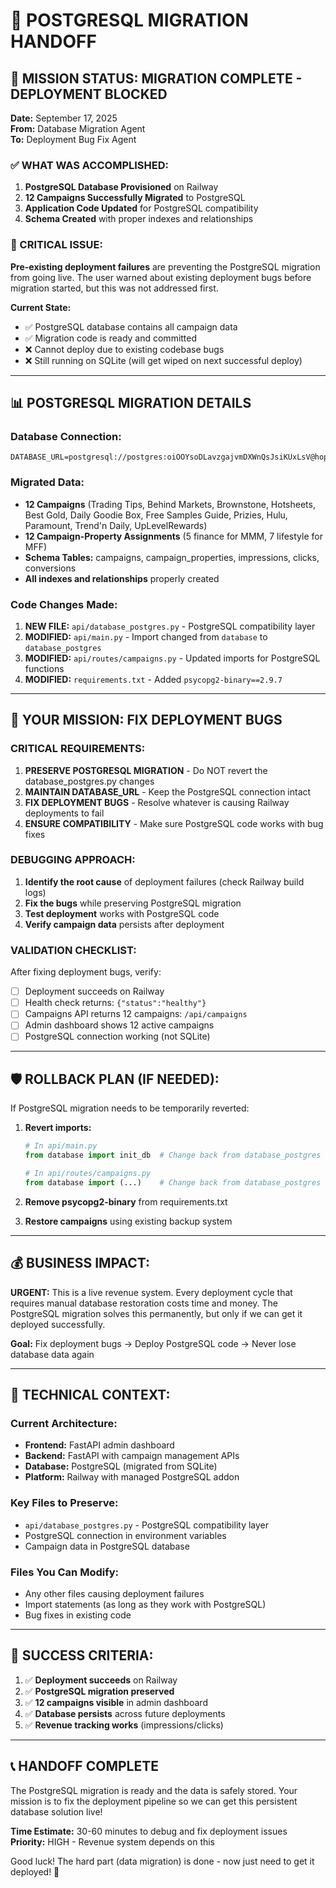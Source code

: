 # 🚀 POSTGRESQL MIGRATION HANDOFF

## 🎯 MISSION STATUS: MIGRATION COMPLETE - DEPLOYMENT BLOCKED

**Date:** September 17, 2025  
**From:** Database Migration Agent  
**To:** Deployment Bug Fix Agent  

### ✅ WHAT WAS ACCOMPLISHED:

1. **PostgreSQL Database Provisioned** on Railway
2. **12 Campaigns Successfully Migrated** to PostgreSQL  
3. **Application Code Updated** for PostgreSQL compatibility
4. **Schema Created** with proper indexes and relationships

### 🚨 CRITICAL ISSUE:

**Pre-existing deployment failures** are preventing the PostgreSQL migration from going live. The user warned about existing deployment bugs before migration started, but this was not addressed first.

**Current State:**
- ✅ PostgreSQL database contains all campaign data
- ✅ Migration code is ready and committed 
- ❌ Cannot deploy due to existing codebase bugs
- ❌ Still running on SQLite (will get wiped on next successful deploy)

---

## 📊 POSTGRESQL MIGRATION DETAILS

### **Database Connection:**
```
DATABASE_URL=postgresql://postgres:oiOOYsoDLavzgajvmDXWnQsJsiKUxLsV@hopper.proxy.rlwy.net:59884/railway
```

### **Migrated Data:**
- **12 Campaigns** (Trading Tips, Behind Markets, Brownstone, Hotsheets, Best Gold, Daily Goodie Box, Free Samples Guide, Prizies, Hulu, Paramount, Trend'n Daily, UpLevelRewards)
- **12 Campaign-Property Assignments** (5 finance for MMM, 7 lifestyle for MFF)
- **Schema Tables:** campaigns, campaign_properties, impressions, clicks, conversions
- **All indexes and relationships** properly created

### **Code Changes Made:**
1. **NEW FILE:** `api/database_postgres.py` - PostgreSQL compatibility layer
2. **MODIFIED:** `api/main.py` - Import changed from `database` to `database_postgres`
3. **MODIFIED:** `api/routes/campaigns.py` - Updated imports for PostgreSQL functions
4. **MODIFIED:** `requirements.txt` - Added `psycopg2-binary==2.9.7`

---

## 🎯 YOUR MISSION: FIX DEPLOYMENT BUGS

### **CRITICAL REQUIREMENTS:**

1. **PRESERVE POSTGRESQL MIGRATION** - Do NOT revert the database_postgres.py changes
2. **MAINTAIN DATABASE_URL** - Keep the PostgreSQL connection intact
3. **FIX DEPLOYMENT BUGS** - Resolve whatever is causing Railway deployments to fail
4. **ENSURE COMPATIBILITY** - Make sure PostgreSQL code works with bug fixes

### **DEBUGGING APPROACH:**

1. **Identify the root cause** of deployment failures (check Railway build logs)
2. **Fix the bugs** while preserving PostgreSQL migration
3. **Test deployment** works with PostgreSQL code
4. **Verify campaign data** persists after deployment

### **VALIDATION CHECKLIST:**

After fixing deployment bugs, verify:
- [ ] Deployment succeeds on Railway
- [ ] Health check returns: `{"status":"healthy"}`
- [ ] Campaigns API returns 12 campaigns: `/api/campaigns`
- [ ] Admin dashboard shows 12 active campaigns
- [ ] PostgreSQL connection working (not SQLite)

---

## 🛡️ ROLLBACK PLAN (IF NEEDED):

If PostgreSQL migration needs to be temporarily reverted:

1. **Revert imports:**
   ```python
   # In api/main.py
   from database import init_db  # Change back from database_postgres
   
   # In api/routes/campaigns.py  
   from database import (...)    # Change back from database_postgres
   ```

2. **Remove psycopg2-binary** from requirements.txt

3. **Restore campaigns** using existing backup system

---

## 💰 BUSINESS IMPACT:

**URGENT:** This is a live revenue system. Every deployment cycle that requires manual database restoration costs time and money. The PostgreSQL migration solves this permanently, but only if we can get it deployed successfully.

**Goal:** Fix deployment bugs → Deploy PostgreSQL code → Never lose database data again

---

## 🔧 TECHNICAL CONTEXT:

### **Current Architecture:**
- **Frontend:** FastAPI admin dashboard
- **Backend:** FastAPI with campaign management APIs
- **Database:** PostgreSQL (migrated from SQLite)
- **Platform:** Railway with managed PostgreSQL addon

### **Key Files to Preserve:**
- `api/database_postgres.py` - PostgreSQL compatibility layer
- PostgreSQL connection in environment variables
- Campaign data in PostgreSQL database

### **Files You Can Modify:**
- Any other files causing deployment failures
- Import statements (as long as they work with PostgreSQL)
- Bug fixes in existing code

---

## 🚀 SUCCESS CRITERIA:

1. ✅ **Deployment succeeds** on Railway
2. ✅ **PostgreSQL migration preserved** 
3. ✅ **12 campaigns visible** in admin dashboard
4. ✅ **Database persists** across future deployments
5. ✅ **Revenue tracking works** (impressions/clicks)

---

## 📞 HANDOFF COMPLETE

The PostgreSQL migration is ready and the data is safely stored. Your mission is to fix the deployment pipeline so we can get this persistent database solution live!

**Time Estimate:** 30-60 minutes to debug and fix deployment issues  
**Priority:** HIGH - Revenue system depends on this

Good luck! The hard part (data migration) is done - now just need to get it deployed! 🎯

